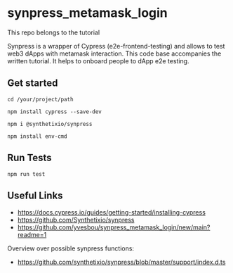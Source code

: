 # synpress_metamask_login
This repo belongs to the tutorial

Synpress is a wrapper of Cypress (e2e-frontend-testing) and allows to test web3 dApps with metamask interaction. This code base accompanies the written tutorial. It helps to onboard people to dApp e2e testing.

## Get started

```
cd /your/project/path

npm install cypress --save-dev

npm i @synthetixio/synpress

npm install env-cmd
```

## Run Tests

```npm run test```

## Useful Links

- https://docs.cypress.io/guides/getting-started/installing-cypress
- https://github.com/Synthetixio/synpress
- https://github.com/yvesbou/synpress_metamask_login/new/main?readme=1

Overview over possible synpress functions:
- https://github.com/synthetixio/synpress/blob/master/support/index.d.ts




